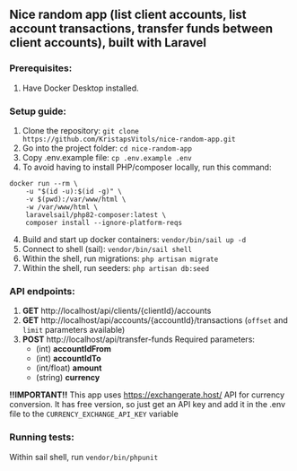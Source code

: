 ## Nice random app (list client accounts, list account transactions, transfer funds between client accounts), built with Laravel

### Prerequisites:
1. Have Docker Desktop installed.

### Setup guide:
1. Clone the repository: `git clone https://github.com/KristapsVitols/nice-random-app.git`
2. Go into the project folder: `cd nice-random-app`
3. Copy .env.example file: `cp .env.example .env`
4. To avoid having to install PHP/composer locally, run this command:
```
docker run --rm \
    -u "$(id -u):$(id -g)" \
    -v $(pwd):/var/www/html \
    -w /var/www/html \
    laravelsail/php82-composer:latest \
    composer install --ignore-platform-reqs
```
4. Build and start up docker containers: `vendor/bin/sail up -d`
5. Connect to shell (sail): `vendor/bin/sail shell`
6. Within the shell, run migrations: `php artisan migrate`
7. Within the shell, run seeders: `php artisan db:seed`

### API endpoints:
1. **GET** http://localhost/api/clients/{clientId}/accounts
2. **GET** http://localhost/api/accounts/{accountId}/transactions (`offset` and `limit` parameters available)
3. **POST** http://localhost/api/transfer-funds
   Required parameters:
   - (int) **accountIdFrom**
   - (int) **accountIdTo**
   - (int/float) **amount**
   - (string) **currency**

**!!IMPORTANT!!**
This app uses https://exchangerate.host/ API for currency conversion. It has free version, so just get an API key and add it in the .env file to the `CURRENCY_EXCHANGE_API_KEY` variable

### Running tests:
Within sail shell, run `vendor/bin/phpunit`
